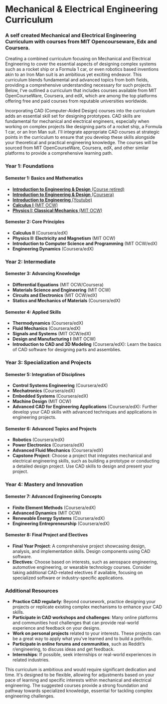 # Mechanical & Electrical Engineering Curriculum
### A self created Mechanical and Electrical Engineering Curriculum with courses from MIT Opencourseware, Edx and Coursera. 

Creating a combined curriculum focusing on Mechanical and Electrical Engineering to cover the essential aspects of designing complex systems such as a rocket ship or a Formula 1 car, or even robotics based inventions akin to an Iron Man suit is an ambitious yet exciting endeavor. This curriculum blends fundamental and advanced topics from both fields, providing a comprehensive understanding necessary for such projects. Below, I've outlined a curriculum that includes courses available from MIT OpenCourseWare, Coursera, and edX, which are among the top platforms offering free and paid courses from reputable universities worldwide.

Incorporating CAD (Computer-Aided Design) courses into the curriculum adds an essential skill set for designing prototypes. CAD skills are fundamental for mechanical and electrical engineers, especially when working on complex projects like designing parts of a rocket ship, a Formula 1 car, or an Iron Man suit. I'll integrate appropriate CAD courses at strategic points in the curriculum to ensure that you develop these skills alongside your theoretical and practical engineering knowledge. The courses will be sourced from MIT OpenCourseWare, Coursera, edX, and other similar platforms to provide a comprehensive learning path.

### Year 1: Foundations

#### Semester 1: Basics and Mathematics
- [**Introduction to Engineering & Design** (Course retired)](https://www.edx.org/learn/engineering/brown-university-introduction-to-engineering-and-design?index=product&queryID=ed88183418f809e1d5ac8e92373337a3&position=1&results_level=first-level-results&term=Introduction+to+Engineering+and+Design&objectID=course-8a479edd-1ad4-4c25-aa3a-aa1950fd943c&campaign=Introduction+to+Engineering+and+Design&source=edX&product_category=course&placement_url=https%3A%2F%2Fwww.edx.org%2Fsearch)
- [**Introduction to Engineering & Design** (Coursera)](https://www.coursera.org/learn/introduction-to-engineering-design)
- [**Introduction to Engineering** (Youtube)](https://www.youtube.com/playlist?list=PL8dPuuaLjXtO4A_tL6DLZRotxEb114cMR)
- [**Calculus I** (MIT OCW)](https://ocw.mit.edu/courses/18-01-calculus-i-single-variable-calculus-fall-2020/)
- [**Physics I: Classical Mechanics** (MIT OCW)](https://ocw.mit.edu/courses/8-012-physics-i-classical-mechanics-fall-2008/)

#### Semester 2: Core Principles
- **Calculus II** (Coursera/edX)
- **Physics II: Electricity and Magnetism** (MIT OCW)
- **Introduction to Computer Science and Programming** (MIT OCW/edX)
- **Engineering Dynamics** (Coursera/edX)

### Year 2: Intermediate

#### Semester 3: Advancing Knowledge
- **Differential Equations** (MIT OCW/Coursera)
- **Materials Science and Engineering** (MIT OCW)
- **Circuits and Electronics** (MIT OCW/edX)
- **Statics and Mechanics of Materials** (Coursera/edX)

#### Semester 4: Applied Skills
- **Thermodynamics** (Coursera/edX)
- **Fluid Mechanics** (Coursera/edX)
- **Signals and Systems** (MIT OCW/edX)
- **Design and Manufacturing I** (MIT OCW)
- **Introduction to CAD and 3D Modeling** (Coursera/edX): Learn the basics of CAD software for designing parts and assemblies.

### Year 3: Specialization and Projects

#### Semester 5: Integration of Disciplines
- **Control Systems Engineering** (Coursera/edX)
- **Mechatronics** (Coursera/edX)
- **Embedded Systems** (Coursera/edX)
- **Machine Design** (MIT OCW)
- **Advanced CAD for Engineering Applications** (Coursera/edX): Further develop your CAD skills with advanced techniques and applications in engineering projects.

#### Semester 6: Advanced Topics and Projects
- **Robotics** (Coursera/edX)
- **Power Electronics** (Coursera/edX)
- **Advanced Fluid Mechanics** (Coursera/edX)
- **Capstone Project**: Choose a project that integrates mechanical and electrical engineering skills, such as building a prototype or conducting a detailed design project. Use CAD skills to design and present your project.

### Year 4: Mastery and Innovation

#### Semester 7: Advanced Engineering Concepts
- **Finite Element Methods** (Coursera/edX)
- **Advanced Dynamics** (MIT OCW)
- **Renewable Energy Systems** (Coursera/edX)
- **Engineering Entrepreneurship** (Coursera/edX)

#### Semester 8: Final Project and Electives
- **Final Year Project**: A comprehensive project showcasing design, analysis, and implementation skills. Design components using CAD software.
- **Electives**: Choose based on interests, such as aerospace engineering, automotive engineering, or wearable technology courses. Consider taking additional CAD-related electives if available, focusing on specialized software or industry-specific applications.

### Additional Resources
- **Practice CAD regularly**: Beyond coursework, practice designing your projects or replicate existing complex mechanisms to enhance your CAD skills.
- **Participate in CAD workshops and challenges**: Many online platforms and communities host challenges that can provide real-world experience and feedback on your designs.
- **Work on personal projects** related to your interests. These projects can be a great way to apply what you've learned and to build a portfolio.
- **Participate in online forums and communities**, such as Reddit’s r/engineering, to discuss ideas and get feedback.
- **Internships**: If possible, seek internships or real-world experiences in related industries.

This curriculum is ambitious and would require significant dedication and time. It's designed to be flexible, allowing for adjustments based on your pace of learning and specific interests within mechanical and electrical engineering. The suggested courses provide a strong foundation and pathway towards specialized knowledge, essential for tackling complex engineering challenges.

